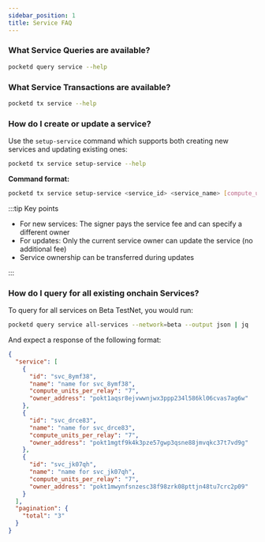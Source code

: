 ```yaml
---
sidebar_position: 1
title: Service FAQ
---
```


### What Service Queries are available?

```bash
pocketd query service --help
```

### What Service Transactions are available?

```bash
pocketd tx service --help
```

### How do I create or update a service?

Use the `setup-service` command which supports both creating new services and updating existing ones:

```bash
pocketd tx service setup-service --help
```

**Command format:**
```bash
pocketd tx service setup-service <service_id> <service_name> [compute_units_per_relay] [service_owner] --from <signer>
```

:::tip Key points

- For new services: The signer pays the service fee and can specify a different owner
- For updates: Only the current service owner can update the service (no additional fee)
- Service ownership can be transferred during updates

:::

### How do I query for all existing onchain Services?

To query for all services on Beta TestNet, you would run:

```bash
pocketd query service all-services --network=beta --output json | jq
```

And expect a response of the following format:

```json
{
  "service": [
    {
      "id": "svc_8ymf38",
      "name": "name for svc_8ymf38",
      "compute_units_per_relay": "7",
      "owner_address": "pokt1aqsr8ejvwwnjwx3ppp234l586kl06cvas7ag6w"
    },
    {
      "id": "svc_drce83",
      "name": "name for svc_drce83",
      "compute_units_per_relay": "7",
      "owner_address": "pokt1mgtf9k4k3pze57gwp3qsne88jmvqkc37t7vd9g"
    },
    {
      "id": "svc_jk07qh",
      "name": "name for svc_jk07qh",
      "compute_units_per_relay": "7",
      "owner_address": "pokt1mwynfsnzesc38f98zrk08pttjn48tu7crc2p09"
    }
  ],
  "pagination": {
    "total": "3"
  }
}
```
